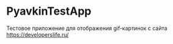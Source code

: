# PyavkinTestApp

Тестовое приложение для отображения gif-картинок с сайта https://developerslife.ru/
